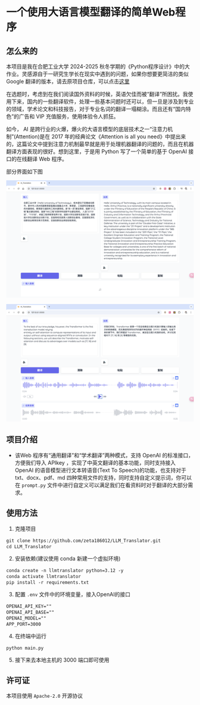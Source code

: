 # 一个使用大语言模型翻译的简单Web程序

## 怎么来的

本项目是我在合肥工业大学 2024-2025 秋冬学期的《Python程序设计》中的大作业。灵感源自于一研究生学长在现实中遇到的问题，如果你想要更简洁的类似 Google 翻译的版本，请去原项目仓库，可以点击[这里](https://github.com/Eslzzyl/LLM-Translator)

在选题时，考虑到在我们阅读国外资料的时候，英语欠佳而被“翻译”所困扰。我使用下来，国内的一些翻译软件，处理一些基本问题时还可以，但一旦是涉及到专业的领域，学术论文和科技报告，对于专业名词的翻译一塌糊涂。而且还有“国内特色”的广告和 VIP 充值服务，使用体验令人抓狂。

如今， AI 是跨行业的火爆，爆火的大语言模型的底层技术之一“注意力机制”(Attention)是在 2017 年的经典论文《Attention is all you need》中提出来的，这篇论文中提到注意力机制最早就是用于处理机器翻译的问题的，而且在机器翻译方面表现的很好。想到这里，于是用 Python 写了一个简单的基于 OpenAI 接口的在线翻译 Web 程序。

部分界面如下图

![alt text](./images/image1.png)

![alt text](./images/image2.png)

## 项目介绍

- 该Web 程序有“通用翻译”和“学术翻译”两种模式，支持 OpenAI 的标准接口，方便我们导入 APIkey ，实现了中英文翻译的基本功能，同时支持接入 OpenAI 的语音模型进行文本转语音(Text To Speech)的功能，也支持对于 txt、docx、pdf、md 四种常用文件的支持，同时支持自定义提示词，你可以在 `prompt.py` 文件中进行自定义可以满足我们在看资料时对于翻译的大部分需求。

## 使用方法

1. 克隆项目
```
git clone https://github.com/zeta186012/LLM_Translator.git
cd LLM_Translator
```

2. 安装依赖(建议使用 conda 新建一个虚拟环境)
```
conda create -n llmtranslator python=3.12 -y
conda activate llmtranslator
pip install -r requirements.txt
```

3. 配置 `.env` 文件中的环境变量，接入OpenAI的接口
```
OPENAI_API_KEY=""
OPENAI_API_BASE=""
OPENAI_MODEL=""
APP_PORT=3000
```

4. 在终端中运行
```
python main.py
```

5. 接下来去本地主机的 3000 端口即可使用

## 许可证

本项目使用 `Apache-2.0` 开源协议

